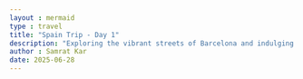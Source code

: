 ```yaml
---
layout : mermaid
type : travel
title: "Spain Trip - Day 1"
description: "Exploring the vibrant streets of Barcelona and indulging in local cuisine."
author : Samrat Kar
date: 2025-06-28
---
```


